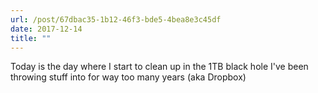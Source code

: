 ```yaml
---
url: /post/67dbac35-1b12-46f3-bde5-4bea8e3c45df
date: 2017-12-14
title: ""
---
```


Today is the day where I start to clean up in the 1TB black hole I've been throwing stuff into for way too many years (aka Dropbox)